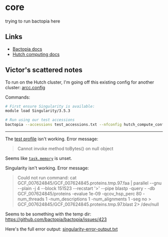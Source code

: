 # core

trying to run bactopia here

## Links

- [Bactopia docs](https://bactopia.github.io/)
- [Hutch computing docs](https://sciwiki.fredhutch.org/scicomputing/compute_jobs/)

## Victor's scattered notes

To run on the Hutch cluster, I'm going off this existing config for another cluster: [arcc.config](https://github.com/bactopia/bactopia/blob/master/conf/profiles/arcc.config)

Commands:

```sh
# First ensure Singularity is available:
module load Singularity/3.5.3

# Run using our test accessions
bactopia --accessions test_accessions.txt --nfconfig hutch_compute_config.nf
```

---

The [test profile](https://github.com/bactopia/bactopia/blob/master/conf/profiles/test.config) isn't working. Error message:

> Cannot invoke method toBytes() on null object

Seems like [`task.memory`](https://www.nextflow.io/docs/latest/process.html#process-memory) is unset.

Singularity isn't working. Error message:

> Could not run command: cat GCF_007624845\/GCF_007624845\.proteins\.tmp\.97\.faa | parallel --gnu --plain -j 4 --block 151523 --recstart '>' --pipe blastp -query - -db GCF_007624845/proteins -evalue 1e-09 -qcov_hsp_perc 80 -num_threads 1 -num_descriptions 1 -num_alignments 1 -seg no > GCF_007624845\/GCF_007624845\.proteins\.tmp\.97\.blast 2> /dev/null

Seems to be something with the temp dir: https://github.com/bactopia/bactopia/issues/423

Here's the full error output: [singularity-error-output.txt](./singularity-error-output.txt)
